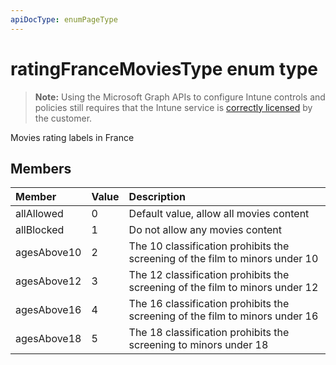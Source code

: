 ```yaml
---
apiDocType: enumPageType
---
```

# ratingFranceMoviesType enum type

> **Note:** Using the Microsoft Graph APIs to configure Intune controls and policies still requires that the Intune service is [correctly licensed](https://go.microsoft.com/fwlink/?linkid=839381) by the customer.

Movies rating labels in France
## Members
|Member|Value|Description|
|:---|:---|:---|
|allAllowed|0|Default value, allow all movies content|
|allBlocked|1|Do not allow any movies content|
|agesAbove10|2|The 10 classification prohibits the screening of the film to minors under 10|
|agesAbove12|3|The 12 classification prohibits the screening of the film to minors under 12|
|agesAbove16|4|The 16 classification prohibits the screening of the film to minors under 16|
|agesAbove18|5|The 18 classification prohibits the screening to minors under 18|



